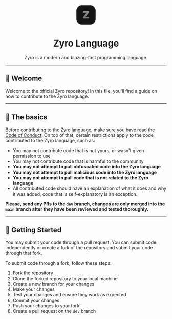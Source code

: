 <div align="center">
    <img src="assets/logo.png" height="60" width="60">
    <h1>Zyro Language</h1>
    Zyro is a modern and blazing-fast programming language.
</div>

---

## 👋 Welcome

Welcome to the official Zyro repository! In this file, you'll find a guide on how to contribute to the Zyro language.

---

## 📝 The basics

Before contributing to the Zyro language, make sure you have read the [Code of Conduct](CODE_OF_CONDUCT.md).
On top of that, certain restrictions apply to the code contributed to the Zyro language, such as:

- You may not contribute code that is not yours, or wasn't given permission to use
- You may not contribute code that is harmful to the community
- **You may not attempt to pull obfuscated code into the Zyro language**
- **You may not attempt to pull malicious code into the Zyro language**
- **You may not attempt to pull code that is not related to the Zyro language**
- All contributed code should have an explanation of what it does and why it was added, code that is self-explanatory is an exception.

**Please, send any PRs to the `dev` branch, changes are only merged into the `main` branch after they have been reviewed and tested thoroughly.**

---

## 🚀 Getting Started

You may submit your code through a pull request. You can submit code independently or create a fork of the repository and submit your code through that fork.

To submit code through a fork, follow these steps:

1. Fork the repository
2. Clone the forked repository to your local machine
3. Create a new branch for your changes
4. Make your changes
5. Test your changes and ensure they work as expected
6. Commit your changes
7. Push your changes to your fork
8. Create a pull request on the `dev` branch
